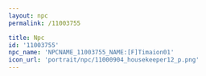 ```yaml
---
layout: npc
permalink: /11003755

title: Npc
id: '11003755'
npc_name: 'NPCNAME_11003755_NAME:[F]Timaion01'
icon_url: 'portrait/npc/11000904_housekeeper12_p.png'
---
```

